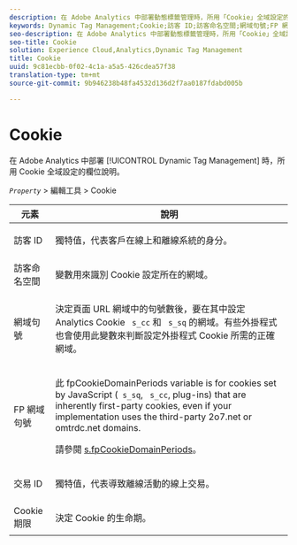 ```yaml
---
description: 在 Adobe Analytics 中部署動態標籤管理時，所用「Cookie」全域設定的欄位說明。
keywords: Dynamic Tag Management;Cookie;訪客 ID;訪客命名空間;網域句號;FP 網域句號;交易 ID;Cookie 期限
seo-description: 在 Adobe Analytics 中部署動態標籤管理時，所用「Cookie」全域設定的欄位說明。
seo-title: Cookie
solution: Experience Cloud,Analytics,Dynamic Tag Management
title: Cookie
uuid: 9c81ecbb-0f02-4c1a-a5a5-426cdea57f38
translation-type: tm+mt
source-git-commit: 9b946238b48fa4532d136d2f7aa0187fdabd005b

---
```



# Cookie

在 Adobe Analytics 中部署 [!UICONTROL Dynamic Tag Management] 時，所用 Cookie 全域設定的欄位說明。

*`Property`* &gt; 編輯工具 &gt;  Cookie

<table id="table_2758C770C91B4025AD74009B360D71F7"> 
 <thead> 
  <tr> 
   <th colname="col1" class="entry"> 元素 </th> 
   <th colname="col2" class="entry"> 說明 </th> 
  </tr> 
 </thead>
 <tbody> 
  <tr> 
   <td colname="col1"> 訪客 ID </td> 
   <td colname="col2"> <p>獨特值，代表客戶在線上和離線系統的身分。 </p> </td> 
  </tr> 
  <tr> 
   <td colname="col1"> 訪客命名空間 </td> 
   <td colname="col2"> <p>變數用來識別 Cookie 設定所在的網域。 </p> </td>
  </tr> 
  <tr> 
   <td colname="col1"> 網域句號 </td> 
   <td colname="col2"> <p>決定頁面 URL 網域中的句號數後，要在其中設定 Analytics Cookie <code> s_cc</code> 和 <code> s_sq</code> 的網域。有些外掛程式也會使用此變數來判斷設定外掛程式 Cookie 所需的正確網域。 </p> </td> 
  </tr> 
  <tr> 
   <td colname="col1"> FP 網域句號 </td> 
   <td colname="col2"> <p>此 <span class="term"> fpCookieDomainPeriods</span> variable is for cookies set by JavaScript (<code> s_sq</code>, <code> s_cc</code>, plug-ins) that are inherently first-party cookies, even if your implementation uses the third-party <span class="filepath"> 2o7.net</span> or <span class="filepath"> omtrdc.net</span> domains. </p> <p>請參閱 <a href="/help/implement/js-implementation/c-variables/configuration-variables.md"  >s.fpCookieDomainPeriods</a>。 </p> </td> 
  </tr> 
  <tr> 
   <td colname="col1"> 交易 ID </td> 
   <td colname="col2"> <p>獨特值，代表導致離線活動的線上交易。 </p> </td> 
  </tr> 
  <tr> 
   <td colname="col1"> Cookie 期限 </td> 
   <td colname="col2"> <p>決定 Cookie 的生命期。 </p> </td> 
  </tr> 
 </tbody> 
</table>

